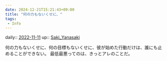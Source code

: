 ```yaml
---
date: 2024-12-21T15:21:43+09:00
title: "何の力もないくせに、"
tags:
 - Info
---
```


daily:: [2022-11-11](Daily_Note/2022-11-11.md)
up:: [Saki_Yanasaki](../Bar/Novel/Nacaria/Saki_Yanasaki.md)

何の力もないくせに、何の目標もないくせに、彼が始めた行動だけは、誰にも止めることができない。
最低最悪ってのは、きっとアレのことだ。